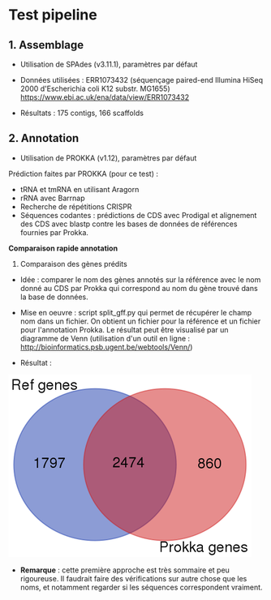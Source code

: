 # Test pipeline 

## 1. Assemblage 

* Utilisation de SPAdes (v3.11.1), paramètres par défaut 

* Données utilisées : ERR1073432 (séquençage paired-end Illumina HiSeq 2000 d'Escherichia coli K12 substr. MG1655) https://www.ebi.ac.uk/ena/data/view/ERR1073432

* Résultats : 175 contigs, 166 scaffolds 

## 2. Annotation 

* Utilisation de PROKKA (v1.12), paramètres par défaut

Prédiction faites par PROKKA (pour ce test) :  
- tRNA et tmRNA en utilisant Aragorn  
- rRNA avec Barrnap
- Recherche de répétitions CRISPR  
- Séquences codantes : prédictions de CDS avec Prodigal et alignement des CDS avec blastp contre les bases de données de références fournies par Prokka.  

**Comparaison rapide annotation** 

1. Comparaison des gènes prédits 

* Idée : comparer le nom des gènes annotés sur la référence avec le nom donné au CDS par Prokka qui correspond au nom du gène trouvé dans la base de données.  

 * Mise en oeuvre : script split_gff.py qui permet de récupérer le champ nom dans un fichier. On obtient un fichier pour la référence et un fichier pour l'annotation Prokka. Le résultat peut être visualisé par un diagramme de Venn (utilisation d'un outil en ligne : http://bioinformatics.psb.ugent.be/webtools/Venn/)

 * Résultat : 

![Nom des gènes retrouvés en commun pour la référence et l'annotation Prokka](first_comparison.png)


 * **Remarque** : cette première approche est très sommaire et peu rigoureuse. Il faudrait faire des vérifications sur autre chose que les noms, et notamment regarder si les séquences correspondent vraiment. 

